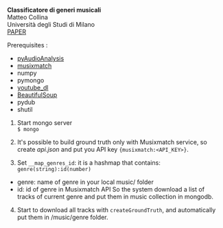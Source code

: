 **Classificatore di generi musicali**  
Matteo Collina  
Università degli Studi di Milano    
[PAPER](https://github.com/matteocollina/get-genre/blob/master/_IRDocs/IR_MatteoCollina.pdf)

Prerequisites :
- [pyAudioAnalysis](https://github.com/tyiannak/pyAudioAnalysis)
- [musixmatch](https://github.com/hudsonbrendon/python-musixmatch)
- numpy
- pymongo
- [youtube_dl](https://ytdl-org.github.io/youtube-dl/index.html)
- [BeautifulSoup](https://www.crummy.com/software/BeautifulSoup/bs4/doc/)
- pydub
- shutil

1. Start mongo server  
`$ mongo`

2. It's possible to build ground truth only with Musixmatch service,
so create _api.json_ and put you API key `{musixmatch:<API_KEY>}`.

3. Set `__map_genres_id`: it is a hashmap that contains:  
`genre(string):id(number)`
- genre: name of genre in your local music/ folder
- id: id of genre in Musixmatch API
So the system download a list of tracks of current genre
and put them in music collection in mongodb.

4. Start to download all tracks with `createGroundTruth`,
and automatically put them in /music/genre folder.